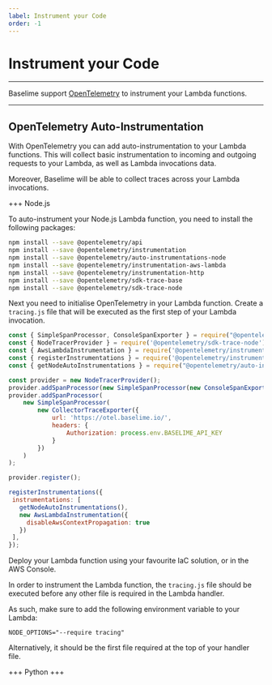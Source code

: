 ```yaml
---
label: Instrument your Code
order: -1
---
```


# Instrument your Code

---

Baselime support [OpenTelemetry](https://opentelemetry.io/) to instrument your Lambda functions.

---

## OpenTelemetry Auto-Instrumentation

With OpenTelemetry you can add auto-instrumentation to your Lambda functions. This will collect basic instrumentation to incoming and outgoing requests to your Lambda, as well as Lambda invocations data.

Moreover, Baselime will be able to collect traces across your Lambda invocations.

+++ Node.js

To auto-instrument your Node.js Lambda function, you need to install the following packages:

```bash #
npm install --save @opentelemetry/api
npm install --save @opentelemetry/instrumentation
npm install --save @opentelemetry/auto-instrumentations-node
npm install --save @opentelemetry/instrumentation-aws-lambda
npm install --save @opentelemetry/instrumentation-http
npm install --save @opentelemetry/sdk-trace-base
npm install --save @opentelemetry/sdk-trace-node
```

Next you need to initialise OpenTelemetry in your Lambda function. Create a `tracing.js` file that will be executed as the first step of your Lambda invocation.

```js # tracing.js
const { SimpleSpanProcessor, ConsoleSpanExporter } = require("@opentelemetry/sdk-trace-base");
const { NodeTracerProvider } = require('@opentelemetry/sdk-trace-node');
const { AwsLambdaInstrumentation } = require('@opentelemetry/instrumentation-aws-lambda');
const { registerInstrumentations } = require('@opentelemetry/instrumentation');
const { getNodeAutoInstrumentations } = require("@opentelemetry/auto-instrumentations-node");

const provider = new NodeTracerProvider();
provider.addSpanProcessor(new SimpleSpanProcessor(new ConsoleSpanExporter()));
provider.addSpanProcessor(
    new SimpleSpanProcessor(
        new CollectorTraceExporter({
            url: 'https://otel.baselime.io/',
            headers: {
                Authorization: process.env.BASELIME_API_KEY
            }
        })
    )
);

provider.register();

registerInstrumentations({
 instrumentations: [
   getNodeAutoInstrumentations(),
   new AwsLambdaInstrumentation({
     disableAwsContextPropagation: true
   })
 ],
});
```

Deploy your Lambda function using your favourite IaC solution, or in the AWS Console.

In order to instrument the Lambda function, the `tracing.js` file should be executed before any other file is required in the Lambda handler.

As such, make sure to add the following environment variable to your Lambda:

```env
NODE_OPTIONS="--require tracing"
```
Alternatively, it should be the first file required at the top of your handler file.

+++ Python
+++





